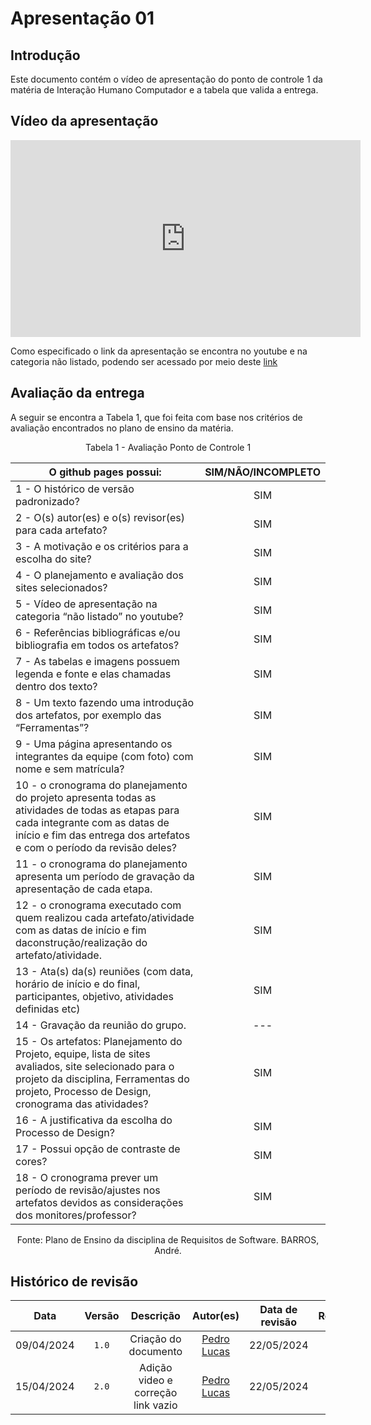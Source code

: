 # Apresentação 01

## Introdução
Este documento contém o vídeo de apresentação do ponto de controle 1 da matéria de Interação Humano Computador e a tabela que valida a entrega.

## Vídeo da apresentação
<iframe width="560" height="315" src="https://www.youtube.com/embed/Koyh0fGpyys?si=7sbi9JkolYy1zKlj" title="YouTube video player" frameborder="0" allow="accelerometer; autoplay; clipboard-write; encrypted-media; gyroscope; picture-in-picture; web-share" referrerpolicy="strict-origin-when-cross-origin" allowfullscreen></iframe>

Como especificado o link da apresentação se encontra no youtube e na categoria não listado, podendo ser acessado por meio deste [link](https://www.youtube.com/watch?v=Koyh0fGpyys)

## Avaliação da entrega
A seguir se encontra a Tabela 1, que foi feita com base nos critérios de avaliação encontrados no plano de ensino da matéria.

<center> Tabela 1 - Avaliação Ponto de Controle 1</center>

| O github pages possui:                                                                                                                                                                                      | SIM/NÃO/INCOMPLETO     |
| ----------------------------------------------------------------------------------------------------------------------------------------------------------------------------------------------------------- | ---------------------- |
| 1 - O histórico de versão padronizado?                                                                                                                                                                      | <center>SIM </center>  |
| 2 - O(s) autor(es) e o(s) revisor(es) para cada artefato?                                                                                                                                                   | <center>SIM </center>  |
| 3 - A motivação e os critérios para a escolha do site?                                                                                                                                                      | <center>SIM </center>  |
| 4 - O planejamento e avaliação dos sites selecionados?                                                                                                                                                      | <center>SIM </center>  |
| 5 - Vídeo de apresentação na categoria “não listado” no youtube?                                                                                                                                            | <center>SIM </center>  |
| 6 - Referências bibliográficas e/ou bibliografia em todos os artefatos?                                                                                                                                     | <center>SIM </center>  |
| 7 - As tabelas e imagens possuem legenda e fonte e elas chamadas dentro dos texto?                                                                                                                          | <center>SIM </center>  |
| 8 - Um texto fazendo uma introdução dos artefatos, por exemplo das “Ferramentas”?                                                                                                                           | <center>SIM </center>  |
| 9 - Uma página apresentando os integrantes da equipe (com foto) com nome e sem matrícula?                                                                                                                   | <center>SIM </center>  |
| 10 - o cronograma do planejamento do projeto apresenta todas as atividades de todas as etapas para cada integrante com as datas de início e fim das entrega dos artefatos e com o período da revisão deles? | <center>SIM </center>  |
| 11 - o cronograma do planejamento apresenta um período de gravação da apresentação de cada etapa.                                                                                                           | <center>SIM </center>  |
| 12 - o cronograma executado com quem realizou cada artefato/atividade com as datas de início e fim daconstrução/realização do artefato/atividade.                                                           | <center>SIM </center>  |
| 13 - Ata(s) da(s) reuniões (com data, horário de início e do final, participantes, objetivo, atividades definidas etc)                                                                                      | <center>SIM </center>  |
| 14 - Gravação da reunião do grupo.                                                                                                                                                                          | <center> --- </center> |
| 15 - Os artefatos: Planejamento do Projeto, equipe, lista de sites avaliados, site selecionado para o projeto da disciplina, Ferramentas do projeto, Processo de Design, cronograma das atividades?         | <center>SIM </center>  |
| 16 - A justificativa da escolha do Processo de Design?                                                                                                                                                      | <center>SIM </center>  |
| 17 - Possui opção de contraste de cores?                                                                                                                                                                    | <center>SIM </center>  |
| 18 - O cronograma prever um período de revisão/ajustes nos artefatos devidos as considerações dos monitores/professor?                                                                                      | <center>SIM </center>  |

<center>Fonte: Plano de Ensino da disciplina de Requisitos de Software. BARROS, André.</center>

## Histórico de revisão

|    Data    | Versão |             Descrição              |                  Autor(es)                  | Data de revisão | Revisor(es) |
| :--------: | :----: | :--------------------------------: | :-----------------------------------------: | :-------------: | :---------: |
| 09/04/2024 | `1.0`  |        Criação do documento        | [Pedro Lucas](https://github.com/lucasdray) |  22/05/2024    | [Lucas Meireles](https://github.com/Katuner) |
| 15/04/2024 | `2.0`  | Adição video e correção link vazio | [Pedro Lucas](https://github.com/lucasdray) |  22/05/2024    | [Lucas Meireles](https://github.com/Katuner) |